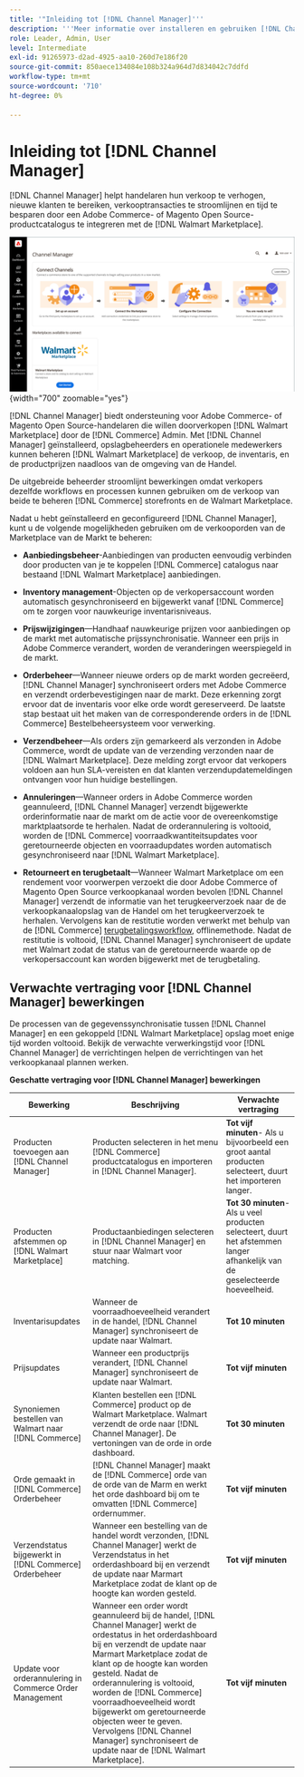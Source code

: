 ```yaml
---
title: '"Inleiding tot [!DNL Channel Manager]'''
description: '''Meer informatie over installeren en gebruiken [!DNL Channel Manager] om Adobe Commerce en Magento Open Source winkels te integreren met de Marketplace van de Markt van het Markeren en een verkoopkanaal tot stand te brengen om aanbiedingen, prijzen, voorraad, en verkoop van de markt foutloos van uw Admin van de Handel te beheren. "'
role: Leader, Admin, User
level: Intermediate
exl-id: 91265973-d2ad-4925-aa10-260d7e186f20
source-git-commit: 850aece134084e108b324a964d7d834042c7ddfd
workflow-type: tm+mt
source-wordcount: '710'
ht-degree: 0%

---
```



# Inleiding tot [!DNL Channel Manager]

[!DNL Channel Manager] helpt handelaren hun verkoop te verhogen, nieuwe klanten te bereiken, verkooptransacties te stroomlijnen en tijd te besparen door een Adobe Commerce- of Magento Open Source-productcatalogus te integreren met de [!DNL Walmart Marketplace].

![[!DNL Channel Manager] extensiebeheerweergave](assets/channel-manager-home.png){width="700" zoomable="yes"}

[!DNL Channel Manager] biedt ondersteuning voor Adobe Commerce- of Magento Open Source-handelaren die willen doorverkopen [!DNL Walmart Marketplace] door de [!DNL Commerce] Admin. Met [!DNL Channel Manager] geïnstalleerd, opslagbeheerders en operationele medewerkers kunnen beheren [!DNL Walmart Marketplace] de verkoop, de inventaris, en de productprijzen naadloos van de omgeving van de Handel.

De uitgebreide beheerder stroomlijnt bewerkingen omdat verkopers dezelfde workflows en processen kunnen gebruiken om de verkoop van beide te beheren [!DNL Commerce] storefronts en de Walmart Marketplace.

Nadat u hebt geïnstalleerd en geconfigureerd [!DNL Channel Manager], kunt u de volgende mogelijkheden gebruiken om de verkooporden van de Marketplace van de Markt te beheren:

* **Aanbiedingsbeheer**-Aanbiedingen van producten eenvoudig verbinden door producten van je te koppelen [!DNL Commerce] catalogus naar bestaand [!DNL Walmart Marketplace] aanbiedingen.

* **Inventory management**-Objecten op de verkopersaccount worden automatisch gesynchroniseerd en bijgewerkt vanaf [!DNL Commerce] om te zorgen voor nauwkeurige inventarisniveaus.

* **Prijswijzigingen**—Handhaaf nauwkeurige prijzen voor aanbiedingen op de markt met automatische prijssynchronisatie. Wanneer een prijs in Adobe Commerce verandert, worden de veranderingen weerspiegeld in de markt.

* **Orderbeheer**—Wanneer nieuwe orders op de markt worden gecreëerd, [!DNL Channel Manager] synchroniseert orders met Adobe Commerce en verzendt orderbevestigingen naar de markt. Deze erkenning zorgt ervoor dat de inventaris voor elke orde wordt gereserveerd. De laatste stap bestaat uit het maken van de corresponderende orders in de [!DNL Commerce] Bestelbeheersysteem voor verwerking.

* **Verzendbeheer**—Als orders zijn gemarkeerd als verzonden in Adobe Commerce, wordt de update van de verzending verzonden naar de [!DNL Walmart Marketplace]. Deze melding zorgt ervoor dat verkopers voldoen aan hun SLA-vereisten en dat klanten verzendupdatemeldingen ontvangen voor hun huidige bestellingen.

* **Annuleringen**—Wanneer orders in Adobe Commerce worden geannuleerd, [!DNL Channel Manager] verzendt bijgewerkte orderinformatie naar de markt om de actie voor de overeenkomstige marktplaatsorde te herhalen. Nadat de orderannulering is voltooid, worden de [!DNL Commerce] voorraadkwantiteitsupdates voor geretourneerde objecten en voorraadupdates worden automatisch gesynchroniseerd naar [!DNL Walmart Marketplace].

* **Retourneert en terugbetaalt**—Wanneer Walmart Marketplace om een rendement voor voorwerpen verzoekt die door Adobe Commerce of Magento Open Source verkoopkanaal worden bevolen [!DNL Channel Manager] verzendt de informatie van het terugkeerverzoek naar de de verkoopkanaalopslag van de Handel om het terugkeerverzoek te herhalen. Vervolgens kan de restitutie worden verwerkt met behulp van de [!DNL Commerce] [terugbetalingsworkflow](https://experienceleague.adobe.com/docs/commerce-admin/stores-sales/order-management/credit-memos/credit-memos.html#refund-workflow), offlinemethode. Nadat de restitutie is voltooid, [!DNL Channel Manager] synchroniseert de update met Walmart zodat de status van de geretourneerde waarde op de verkopersaccount kan worden bijgewerkt met de terugbetaling.

## Verwachte vertraging voor [!DNL Channel Manager] bewerkingen

De processen van de gegevenssynchronisatie tussen [!DNL Channel Manager] en een gekoppeld [!DNL Walmart Marketplace] opslag moet enige tijd worden voltooid. Bekijk de verwachte verwerkingstijd voor [!DNL Channel Manager] de verrichtingen helpen de verrichtingen van het verkoopkanaal plannen werken.

**Geschatte vertraging voor [!DNL Channel Manager] bewerkingen**

| **Bewerking** | **Beschrijving** | **Verwachte vertraging** |
|------------------------------------------------------------|--------------------------------------------------------------------------------------------------------------------------------------------------------------------------------------------------------------------------------------------------------------------------------------------------------------------------------------------------------------------------------------------------|------------------------------------------------------------------------------------------------------------------------------|
| Producten toevoegen aan [!DNL Channel Manager] | Producten selecteren in het menu [!DNL Commerce] productcatalogus en importeren in [!DNL Channel Manager]. | **Tot vijf minuten**- Als u bijvoorbeeld een groot aantal producten selecteert, duurt het importeren langer. |
| Producten afstemmen op [!DNL Walmart Marketplace] | Productaanbiedingen selecteren in [!DNL Channel Manager] en stuur naar Walmart voor matching. | **Tot 30 minuten**-Als u veel producten selecteert, duurt het afstemmen langer afhankelijk van de geselecteerde hoeveelheid. |
| Inventarisupdates | Wanneer de voorraadhoeveelheid verandert in de handel, [!DNL Channel Manager] synchroniseert de update naar Walmart. | **Tot 10 minuten** |
| Prijsupdates | Wanneer een productprijs verandert, [!DNL Channel Manager] synchroniseert de update naar Walmart. | **Tot vijf minuten** |
| Synoniemen bestellen van Walmart naar [!DNL Commerce] | Klanten bestellen een [!DNL Commerce] product op de Walmart Marketplace. Walmart verzendt de orde naar [!DNL Channel Manager]. De vertoningen van de orde in orde dashboard. | **Tot 30 minuten** |
| Orde gemaakt in [!DNL Commerce] Orderbeheer | [!DNL Channel Manager] maakt de [!DNL Commerce] orde van de orde van de Marm en werkt het orde dashboard bij om te omvatten [!DNL Commerce] ordernummer. | **Tot vijf minuten** |
| Verzendstatus bijgewerkt in [!DNL Commerce] Orderbeheer | Wanneer een bestelling van de handel wordt verzonden, [!DNL Channel Manager] werkt de Verzendstatus in het orderdashboard bij en verzendt de update naar Marmart Marketplace zodat de klant op de hoogte kan worden gesteld. | **Tot vijf minuten** |
| Update voor orderannulering in Commerce Order Management | Wanneer een order wordt geannuleerd bij de handel, [!DNL Channel Manager] werkt de ordestatus in het orderdashboard bij en verzendt de update naar Marmart Marketplace zodat de klant op de hoogte kan worden gesteld. Nadat de orderannulering is voltooid, worden de [!DNL Commerce] voorraadhoeveelheid wordt bijgewerkt om geretourneerde objecten weer te geven. Vervolgens [!DNL Channel Manager] synchroniseert de update naar de [!DNL Walmart Marketplace]. | **Tot vijf minuten** |


